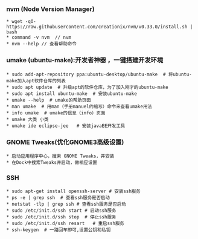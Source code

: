 ### nvm (Node Version Manager)
    * wget -qO- https://raw.githubusercontent.com/creationix/nvm/v0.33.0/install.sh | bash
    * command -v nvm  // nvm
    * nvm --help // 查看帮助命令
### umake (ubuntu-make):开发者神器 ，一键搭建开发环境
    * sudo add-apt-repository ppa:ubuntu-desktop/ubuntu-make  # 将ubuntu-make加入apt软件仓库的列表
    * sudo apt update  # 升级apt的软件仓库，为了加入刚才的ubuntu-make
    * sudo apt install ubuntu-make  # 安装ubuntu-make
    * umake --help  # umake的帮助页面
    * man umake  # 用man（手册manuel的缩写）命令来查看umake用法
    * info umake  # umake的信息（info）页面
    * umake 大类 小类
    * umake ide eclipse-jee   # 安装javaEE开发工具
### GNOME Tweaks(优化GNOME3高级设置)
    * 启动应用程序中心，搜索 GNOME Tweaks，并安装
    * 在Dock中搜索Tweaks并启动，做相应设置
### SSH
    * sudo apt-get install openssh-server # 安装ssh服务
    * ps -e | grep ssh  # 查看ssh服务是否启动
    * netstat -tlp | grep ssh # 查看ssh服务是否启动
    * sudo /etc/init.d/ssh start # 启动ssh服务
    * sudo /etc/init.d/ssh stop  # 停止ssh服务
    * sudo /etc/init.d/ssh resart   # 重启ssh服务
    * ssh-keygen  # 一路回车即可,设置公钥和私钥
